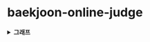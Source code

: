 # baekjoon-online-judge

<details>
	<summary><b>그래프</b></summary>
    <ul>
        <li><a href="https://github.com/sjsage522/baekjoon-online-judge/blob/master/source/그래프/graph_1012.c"></a>유기농 배추</li>
        <li><a href="https://github.com/sjsage522/baekjoon-online-judge/blob/master/source/그래프/graph_1260.c"></a>DFS와 BFS</li>
        <li><a href="https://github.com/sjsage522/baekjoon-online-judge/blob/master/source/그래프/graph_1697.c"></a>숨바꼭질</li>
        <li><a href="https://github.com/sjsage522/baekjoon-online-judge/blob/master/source/그래프/graph_2178.c"></a>미로 탐색</li>
    </ul>
</details>

